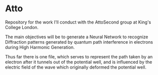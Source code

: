 # Atto
Repository for the work I'll conduct with the AttoSecond group at King's College London.

The main objectives will be to generate a Neural Network to recognize Diffraction patterns generated by quantum path interference in electrons during High Harmonic Generation.

Thus far there is one file, which serves to represent the path taken by an electron after it tunnels out of the potential well, and is influenced by the electric field of the wave which originally
deformed the potential well.
